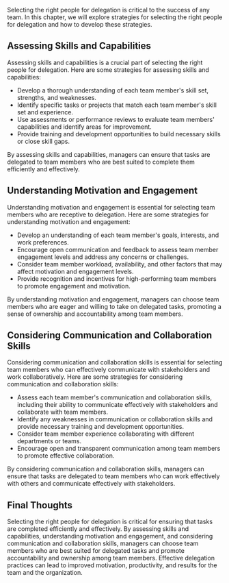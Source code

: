 
Selecting the right people for delegation is critical to the success of any team. In this chapter, we will explore strategies for selecting the right people for delegation and how to develop these strategies.

Assessing Skills and Capabilities
---------------------------------

Assessing skills and capabilities is a crucial part of selecting the right people for delegation. Here are some strategies for assessing skills and capabilities:

* Develop a thorough understanding of each team member's skill set, strengths, and weaknesses.
* Identify specific tasks or projects that match each team member's skill set and experience.
* Use assessments or performance reviews to evaluate team members' capabilities and identify areas for improvement.
* Provide training and development opportunities to build necessary skills or close skill gaps.

By assessing skills and capabilities, managers can ensure that tasks are delegated to team members who are best suited to complete them efficiently and effectively.

Understanding Motivation and Engagement
---------------------------------------

Understanding motivation and engagement is essential for selecting team members who are receptive to delegation. Here are some strategies for understanding motivation and engagement:

* Develop an understanding of each team member's goals, interests, and work preferences.
* Encourage open communication and feedback to assess team member engagement levels and address any concerns or challenges.
* Consider team member workload, availability, and other factors that may affect motivation and engagement levels.
* Provide recognition and incentives for high-performing team members to promote engagement and motivation.

By understanding motivation and engagement, managers can choose team members who are eager and willing to take on delegated tasks, promoting a sense of ownership and accountability among team members.

Considering Communication and Collaboration Skills
--------------------------------------------------

Considering communication and collaboration skills is essential for selecting team members who can effectively communicate with stakeholders and work collaboratively. Here are some strategies for considering communication and collaboration skills:

* Assess each team member's communication and collaboration skills, including their ability to communicate effectively with stakeholders and collaborate with team members.
* Identify any weaknesses in communication or collaboration skills and provide necessary training and development opportunities.
* Consider team member experience collaborating with different departments or teams.
* Encourage open and transparent communication among team members to promote effective collaboration.

By considering communication and collaboration skills, managers can ensure that tasks are delegated to team members who can work effectively with others and communicate effectively with stakeholders.

Final Thoughts
--------------

Selecting the right people for delegation is critical for ensuring that tasks are completed efficiently and effectively. By assessing skills and capabilities, understanding motivation and engagement, and considering communication and collaboration skills, managers can choose team members who are best suited for delegated tasks and promote accountability and ownership among team members. Effective delegation practices can lead to improved motivation, productivity, and results for the team and the organization.
